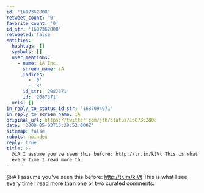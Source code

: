 ```yaml
---
id: '1687362808'
retweet_count: '0'
favorite_count: '0'
id_str: '1687362808'
retweeted: false
entities:
  hashtags: []
  symbols: []
  user_mentions:
    - name: iA Inc.
      screen_name: iA
      indices:
        - '0'
        - '3'
      id_str: '2087371'
      id: '2087371'
  urls: []
in_reply_to_status_id_str: '1687094971'
in_reply_to_screen_name: iA
original_url: https://twitter.com/jth/status/1687362808
date: '2009-05-03T15:29:52.000Z'
sitemap: false
robots: noindex
reply: true
title: >-
  @iA I assume you've seen this before: http://tr.im/klVt This is what I see
  every time I read more th…
---
```


@iA I assume you've seen this before: http://tr.im/klVt This is what I see every time I read more than one or two curated comments.